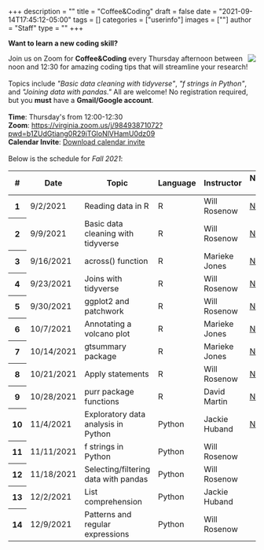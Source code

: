 +++
description = ""
title = "Coffee&Coding"
draft = false
date = "2021-09-14T17:45:12-05:00"
tags = []
categories = ["userinfo"]
images = [""]
author = "Staff"
type = ""
+++
<br>

**Want to learn a new coding skill?** 

<img src="/images/coffee_coding.png" style="float:right;" class="project-inset" />

Join us on Zoom for **Coffee&Coding** every Thursday afternoon between noon and 12:30 for amazing coding tips that will streamline your research! 
<br>
<br>
Topics include *"Basic data cleaning with tidyverse"*, *"f strings in Python"*, and *"Joining data with pandas."* All are welcome! No registration required, but you **must** have a **Gmail/Google account**. 
<br>
<br>
**Time**: Thursday's from 12:00-12:30
<br>
**Zoom**: https://virginia.zoom.us/j/98493871072?pwd=b1ZUdGtiang0R29iTGloNlVHamU0dz09
<br>
**Calendar Invite**: [Download calendar invite](https://www.rc.virginia.edu/data/c&c_invite.ics)
<br>
<br>
Below is the schedule for *Fall 2021*:

<table class="table">
  <thead>
    <tr>
      <th scope="col">#</th>
      <th scope="col">Date</th>
      <th scope="col">Topic</th>
      <th scope="col">Language</th>
      <th scope="col">Instructor</th>
      <th scope="col">Notebook Link</th>
    </tr>
  </thead>
  <tbody>
    <tr>
      <th scope="row">1</th>
      <td>9/2/2021</td>
      <td>Reading data in R</td>
      <td>R</td>
      <td>Will Rosenow</td>
      <td><a href="https://colab.research.google.com/drive/1WCJLU5g4mP12d53VBeHyhTcx8UANT4Oe?usp=sharing">Notebook</a></td>
    </tr>
    <tr>
      <th scope="row">2</th>
      <td>9/9/2021</td>
      <td>Basic data cleaning with tidyverse</td>
      <td>R</td>
      <td>Will Rosenow</td>
      <td><a href="https://colab.research.google.com/drive/1GAwXAxRqLGyeMGryF93wSNKOcZJ5TZfd?usp=sharing">Notebook</a></td>
    </tr>
    <tr>
      <th scope="row">3</th>
      <td>9/16/2021</td>
      <td>across() function</td>
      <td>R</td>
      <td>Marieke Jones</td>
      <td><a href="https://colab.research.google.com/drive/1dw-20YpV_rPNfbMw5iQLHRqrlUWO6v3r?usp=sharing">Notebook</a></td>
    </tr>
    <tr>
      <th scope="row">4</th>
      <td>9/23/2021</td>
      <td>Joins with tidyverse</td>
      <td>R</td>
      <td>Will Rosenow</td>
      <td><a href="https://colab.research.google.com/drive/1muTsriPvRFAq5VBc0qd9M1KF6bMhVfFl?usp=sharing">Notebook</a></td>
    </tr>
    <tr>
      <th scope="row">5</th>
      <td>9/30/2021</td>
      <td>ggplot2 and patchwork</td>
      <td>R</td>
      <td>Will Rosenow</td>
      <td><a href="https://colab.research.google.com/drive/1gQM_4XMax-E64en_LzHmypksXX_4oo_z?usp=sharing">Notebook</a></td>
    </tr>
    <tr>
      <th scope="row">6</th>
      <td>10/7/2021</td>
      <td>Annotating a volcano plot</td>
      <td>R</td>
      <td>Marieke Jones</td>
      <td><a href="https://colab.research.google.com/drive/1GTk0Z08mgZNCNJoHPKkdt6Js7QR_1toX?usp=sharing">Notebook</a></td>
    </tr>
    <tr>
      <th scope="row">7</th>
      <td>10/14/2021</td>
      <td>gtsummary package</td>
      <td>R</td>
      <td>Marieke Jones</td>
      <td><a href="https://colab.research.google.com/drive/1wsC2JeXSV1GnfeANqeDshacJbyoJVvgw?usp=sharing">Notebook</a></td>
    </tr>
    <tr>
      <th scope="row">8</th>
      <td>10/21/2021</td>
      <td>Apply statements</td>
      <td>R</td>
      <td>Will Rosenow</td>
      <td><a href="https://colab.research.google.com/drive/1zfAikdjcgi-Wm5vOsZYygHu--I3qkr_c?usp=sharing">Notebook</a></td>
    </tr>
    <tr>
      <th scope="row">9</th>
      <td>10/28/2021</td>
      <td>purr package functions</td>
      <td>R</td>
      <td>David Martin</td>
      <td><a href="https://colab.research.google.com/drive/1oqvXIre3OJaKeV47q6tg33zyw-_U6ov3?usp=sharing">Notebook</a></td>
    </tr>
    <tr>
      <th scope="row">10</th>
      <td>11/4/2021</td>
      <td>Exploratory data analysis in Python</td>
      <td>Python</td>
      <td>Jackie Huband</td>
      <td><a href="https://drive.google.com/file/d/1yJLP2SKGMQkgXhL1V3ZVCfk2l88nldgH/view?usp=sharing">Notebook</a></td>
    </tr>
    <tr>
      <th scope="row">11</th>
      <td>11/11/2021</td>
      <td>f strings in Python</td>
      <td>Python</td>
      <td>Will Rosenow</td>
    </tr>
    <tr>
      <th scope="row">12</th>
      <td>11/18/2021</td>
      <td>Selecting/filtering data with pandas</td>
      <td>Python</td>
      <td>Will Rosenow</td>
    </tr>
    <tr>
      <th scope="row">13</th>
      <td>12/2/2021</td>
      <td>List comprehension</td>
      <td>Python</td>
      <td>Jackie Huband</td>
    </tr>
    <tr>
      <th scope="row">14</th>
      <td>12/9/2021</td>
      <td>Patterns and regular expressions</td>
      <td>Python</td>
      <td>Will Rosenow</td>
    </tr>
  </tbody>
</table>

